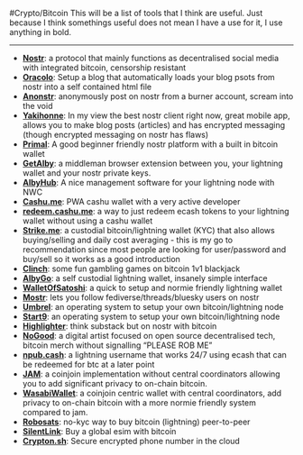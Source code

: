 #Crypto/Bitcoin 
This will be a list of tools that I think are useful. Just because I think somethings useful does not mean I have a use for it, I use anything in bold.

---

  

- **[Nostr](https://njump.me/)**: a protocol that mainly functions as decentralised social media with integrated bitcoin, censorship resistant
- **[Oracolo](https://github.com/dtonon/oracolo)**: Setup a blog that automatically loads your blog psots from nostr into a self contained html file
- **[Anonstr](https://anonostr.com/)**: anonymously post on nostr from a burner account, scream into the void
- **[Yakihonne](https://yakihonne.com/)**: In my view the best nostr client right now, great mobile app, allows you to make blog posts (articles) and has encrypted messaging (though encrypted messaging on nostr has flaws)
- **[Primal](https://primal.net/)**: A good beginner friendly nostr platform with a built in bitcoin wallet
- **[GetAlby](https://getalby.com/)**: a middleman browser extension between you, your lightning wallet and your nostr private keys.
- **[AlbyHub](https://albyhub.com/)**: A nice management software for your lightning node with NWC
- **[Cashu.me](https://cashu.me/)**: PWA cashu wallet with a very active developer
- **[redeem.cashu.me](https://redeem.cashu.me/)**: a way to just redeem ecash tokens to your lightning wallet without using a cashu wallet
- **[Strike.me](https://strike.me/)**: a custodial bitcoin/lightning wallet (KYC) that also allows buying/selling and daily cost averaging - this is my go to recommendation since most people are looking for user/password and buy/sell so it works as a good introduction
- **[Clinch](https://www.thndr.games/bitcoin-games/clinch)**: some fun gambling games on bitcoin 1v1 blackjack
- **[AlbyGo](https://albygo.com/)**: a self custodial lightning wallet, insanely simple interface
- **[WalletOfSatoshi](https://www.walletofsatoshi.com/)**: a quick to setup and normie friendly lightning wallet
- **[Mostr](https://mostr.pub/)**: lets you follow fediverse/threads/bluesky users on nostr
- **[Umbrel](https://umbrel.com/)**: an operating system to setup your own bitcoin/lightning node
- **[Start9](https://start9.com/)**: an operating system to setup your own bitcoin/lightning node
- **[Highlighter](https://highlighter.com/)**: think substack but on nostr with bitcoin
- **[NoGood](https://nogood.studio/)**: a digital artist focused on open source decentralised tech, bitcoin merch without signalling “PLEASE ROB ME”
- **[npub.cash](https://npub.cash/)**: a lightning username that works 24/7 using ecash that can be redeemed for btc at a later point
- **[JAM](https://jamapp.org/)**: a coinjoin implementation without central coordinators allowing you to add significant privacy to on-chain bitcoin.
- **[WasabiWallet](https://wasabiwallet.io/)**: a coinjoin centric wallet with central coordinators, add privacy to on-chain bitcoin with a more normie friendly system compared to jam.
- **[Robosats](https://robosats.org/)**: no-kyc way to buy bitcoin (lightning) peer-to-peer
- [**SilentLink**](https://silent.link/): Buy a global esim with bitcoin
- **[Crypton.sh](https://crypton.sh/)**: Secure encrypted phone number in the cloud